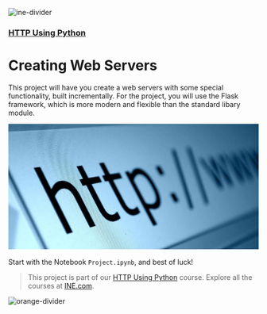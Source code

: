 ![ine-divider](https://user-images.githubusercontent.com/7065401/92672068-398e8080-f2ee-11ea-82d6-ad53f7feb5c0.png)

### [HTTP Using Python](https://my.ine.com/course/http-using-python/5279105b-904b-496c-bb42-8805ddb52462)

# Creating Web Servers

This project will have you create a web servers with some special functionality, built incrementally.  For the project, you will use the Flask framework, which is more modern and flexible than the standard libary module.

![http](img/http.jpg)

Start with the Notebook `Project.ipynb`, and best of luck!

> This project is part of our [HTTP Using Python](https://my.ine.com/course/http-using-python/5279105b-904b-496c-bb42-8805ddb52462) course. Explore all the courses at [INE.com](https://ine.com/).

![orange-divider](https://user-images.githubusercontent.com/7065401/92672455-187a5f80-f2ef-11ea-890c-40be9474f7b7.png)